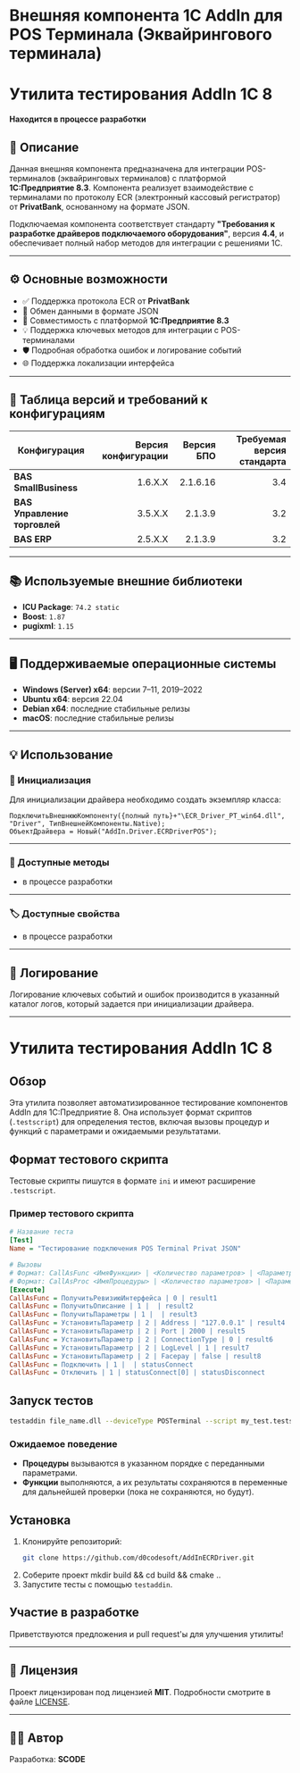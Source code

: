 # Внешняя компонента 1С AddIn для POS Терминала (Эквайрингового терминала)
# Утилита тестирования AddIn 1C 8

**Находится в процессе разработки**

## 📄 Описание

Данная внешняя компонента предназначена для интеграции POS-терминалов (эквайринговых терминалов) с платформой **1С:Предприятие 8.3**. Компонента реализует взаимодействие с терминалами по протоколу ECR (электронный кассовый регистратор) от **PrivatBank**, основанному на формате JSON.  

Подключаемая компонента соответствует стандарту **"Требования к разработке драйверов подключаемого оборудования"**, версия **4.4**, и обеспечивает полный набор методов для интеграции с решениями 1С.

---

## ⚙️ Основные возможности

- ✅ Поддержка протокола ECR от **PrivatBank**  
- 📝 Обмен данными в формате JSON  
- 🔗 Совместимость с платформой **1С:Предприятие 8.3**  
- 💡 Поддержка ключевых методов для интеграции с POS-терминалами  
- 🛡 Подробная обработка ошибок и логирование событий  
- 🌐 Поддержка локализации интерфейса

---

## 📜 Таблица версий и требований к конфигурациям

| Конфигурация                              | Версия конфигурации  | Версия БПО     | Требуемая версия стандарта |
|--------------------------------------------|----------------------:|---------------:|---------------------------:|
| **BAS SmallBusiness**                      | 1.6.X.X             | 2.1.6.16       | 3.4                        |
| **BAS Управление торговлей**               | 3.5.X.X             | 2.1.3.9        | 3.2                        |
| **BAS ERP**                                | 2.5.X.X             | 2.1.3.9        | 3.2                        |

---

## 📚 Используемые внешние библиотеки

- **ICU Package**: `74.2 static`  
- **Boost**:  `1.87`
- **pugixml**: `1.15`

---

## 🖥 Поддерживаемые операционные системы

- **Windows (Server) x64**: версии 7–11, 2019–2022
- **Ubuntu x64**: версия 22.04
- **Debian x64**: последние стабильные релизы
- **macOS**: последние стабильные релизы

---

## 💡 Использование

### 🔄 Инициализация

Для инициализации драйвера необходимо создать экземпляр класса:
```
ПодключитьВнешнююКомпоненту({полный путь}+"\ECR_Driver_PT_win64.dll", "Driver", ТипВнешнейКомпоненты.Native);
ОбъектДрайвера = Новый("AddIn.Driver.ECRDriverPOS");
```

---

### 🔧 Доступные методы

- в процессе разработки

---

### 🏷 Доступные свойства

- в процессе разработки

---

## 📝 Логирование

Логирование ключевых событий и ошибок производится в указанный каталог логов, который задается при инициализации драйвера.

---

# Утилита тестирования AddIn 1C 8

## Обзор
Эта утилита позволяет автоматизированное тестирование компонентов AddIn для 1С:Предприятие 8. Она использует формат скриптов (`.testscript`) для определения тестов, включая вызовы процедур и функций с параметрами и ожидаемыми результатами.

## Формат тестового скрипта
Тестовые скрипты пишутся в формате `ini` и имеют расширение `.testscript`.

### Пример тестового скрипта
```ini
# Название теста
[Test]
Name = "Тестирование подключения POS Terminal Privat JSON"

# Вызовы
# Формат: CallAsFunc <ИмяФункции> | <Количество параметров> | <Параметр0> | <Параметр1> | ... | <ПеременнаяРезультата>, Возможны пустые параметры | |
# Формат: CallAsProc <ИмяПроцедуры> | <Количество параметров> | <Параметр0> | <Параметр1> | ... Возможны пустые параметры | |
[Execute]
CallAsFunc = ПолучитьРевизиюИнтерфейса | 0 | result1
CallAsFunc = ПолучитьОписание | 1 |  | result2
CallAsFunc = ПолучитьПараметры | 1 |  | result3
CallAsFunc = УстановитьПараметр | 2 | Address | "127.0.0.1" | result4
CallAsFunc = УстановитьПараметр | 2 | Port | 2000 | result5
CallAsFunc = УстановитьПараметр | 2 | ConnectionType | 0 | result6
CallAsFunc = УстановитьПараметр | 2 | LogLevel | 1 | result7
CallAsFunc = УстановитьПараметр | 2 | Facepay | false | result8
CallAsFunc = Подключить | 1 |  | statusConnect
CallAsFunc = Отключить | 1 | statusConnect[0] | statusDisconnect


```

## Запуск тестов
```sh
testaddin file_name.dll --deviceType POSTerminal --script my_test.testscript
```

### Ожидаемое поведение
- **Процедуры** вызываются в указанном порядке с переданными параметрами.
- **Функции** выполняются, а их результаты сохраняются в переменные для дальнейшей проверки (пока не сохраняются, но будут).

## Установка
1. Клонируйте репозиторий:
   ```sh
   git clone https://github.com/d0codesoft/AddInECRDriver.git
   ```
2. Соберите проект mkdir build && cd build && cmake ..
3. Запустите тесты с помощью `testaddin`.

## Участие в разработке
Приветствуются предложения и pull request'ы для улучшения утилиты!

---

## 📜 Лицензия

Проект лицензирован под лицензией **MIT**. Подробности смотрите в файле [LICENSE](LICENSE).

---

## 👨‍💻 Автор

Разработка: **SCODE**  